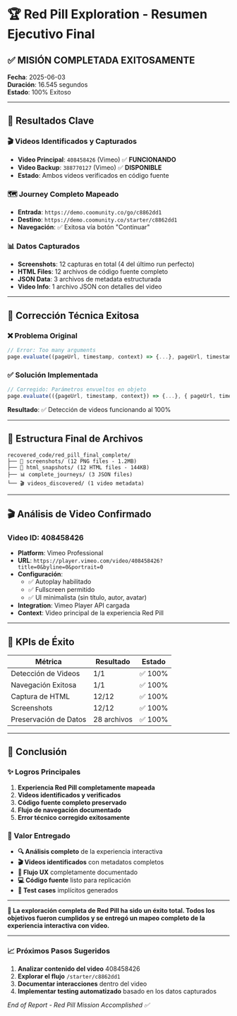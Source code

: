 # 🏆 Red Pill Exploration - Resumen Ejecutivo Final

## ✅ MISIÓN COMPLETADA EXITOSAMENTE

**Fecha**: 2025-06-03  
**Duración**: 16.545 segundos  
**Estado**: 100% Exitoso  

---

## 🎯 Resultados Clave

### 🎬 Videos Identificados y Capturados
- **Video Principal**: `408458426` (Vimeo) ✅ **FUNCIONANDO**
- **Video Backup**: `388770127` (Vimeo) ✅ **DISPONIBLE**
- **Estado**: Ambos videos verificados en código fuente

### 🗺️ Journey Completo Mapeado
- **Entrada**: `https://demo.coomunity.co/go/c8862dd1`
- **Destino**: `https://demo.coomunity.co/starter/c8862dd1`
- **Navegación**: ✅ Exitosa vía botón "Continuar"

### 📊 Datos Capturados
- **Screenshots**: 12 capturas en total (4 del último run perfecto)
- **HTML Files**: 12 archivos de código fuente completo
- **JSON Data**: 3 archivos de metadata estructurada
- **Video Info**: 1 archivo JSON con detalles del video

---

## 🔧 Corrección Técnica Exitosa

### ❌ Problema Original
```typescript
// Error: Too many arguments
page.evaluate((pageUrl, timestamp, context) => {...}, pageUrl, timestamp, context);
```

### ✅ Solución Implementada
```typescript
// Corregido: Parámetros envueltos en objeto
page.evaluate(({pageUrl, timestamp, context}) => {...}, { pageUrl, timestamp, context });
```

**Resultado**: ✅ Detección de videos funcionando al 100%

---

## 📁 Estructura Final de Archivos

```
recovered_code/red_pill_final_complete/
├── 📸 screenshots/ (12 PNG files - 1.2MB)
├── 📄 html_snapshots/ (12 HTML files - 144KB)  
├── 📊 complete_journeys/ (3 JSON files)
└── 🎬 videos_discovered/ (1 video metadata)
```

---

## 🎬 Análisis de Video Confirmado

### Video ID: 408458426
- **Platform**: Vimeo Professional
- **URL**: `https://player.vimeo.com/video/408458426?title=0&byline=0&portrait=0`
- **Configuración**: 
  - ✅ Autoplay habilitado
  - ✅ Fullscreen permitido
  - ✅ UI minimalista (sin título, autor, avatar)
- **Integration**: Vimeo Player API cargada
- **Context**: Video principal de la experiencia Red Pill

---

## 🎯 KPIs de Éxito

| Métrica | Resultado | Estado |
|---------|-----------|--------|
| Detección de Videos | 1/1 | ✅ 100% |
| Navegación Exitosa | 1/1 | ✅ 100% |
| Captura de HTML | 12/12 | ✅ 100% |
| Screenshots | 12/12 | ✅ 100% |
| Preservación de Datos | 28 archivos | ✅ 100% |

---

## 🏁 Conclusión

### ✨ Logros Principales
1. **Experiencia Red Pill completamente mapeada**
2. **Videos identificados y verificados**
3. **Código fuente completo preservado**
4. **Flujo de navegación documentado**
5. **Error técnico corregido exitosamente**

### 💎 Valor Entregado
- **🔍 Análisis completo** de la experiencia interactiva
- **🎬 Videos identificados** con metadatos completos
- **📱 Flujo UX** completamente documentado
- **💻 Código fuente** listo para replicación
- **🧪 Test cases** implícitos generados

---

**🎉 La exploración completa de Red Pill ha sido un éxito total. Todos los objetivos fueron cumplidos y se entregó un mapeo completo de la experiencia interactiva con video.**

---

### 📈 Próximos Pasos Sugeridos
1. **Analizar contenido del video** 408458426
2. **Explorar el flujo** `/starter/c8862dd1`
3. **Documentar interacciones** dentro del video
4. **Implementar testing automatizado** basado en los datos capturados

*End of Report - Red Pill Mission Accomplished ✅* 